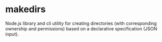 # makedirs
Node.js library and cli utility for creating directories (with corresponding ownership and permissions) based on a declarative specification (JSON input).
